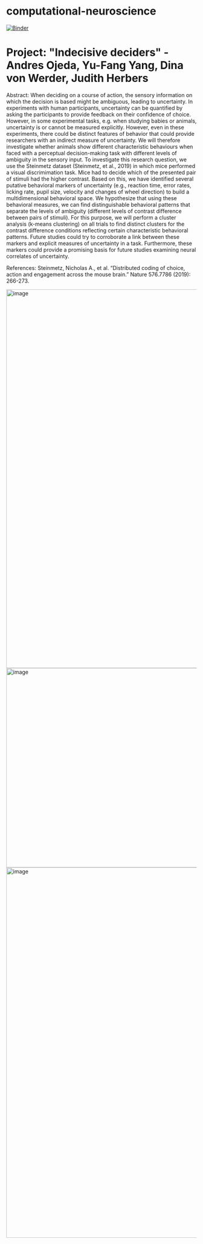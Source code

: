 # computational-neuroscience
[![Binder](https://mybinder.org/badge_logo.svg)](https://mybinder.org/v2/gh/ufangYang/computational-neuroscience/HEAD)


# Project: "Indecisive deciders" - Andres Ojeda, Yu-Fang Yang, Dina von Werder, Judith Herbers
Abstract: 
When deciding on a course of action, the sensory information on which the decision is based might be ambiguous, leading to uncertainty. In experiments with human participants, uncertainty can be quantified by asking the participants to provide feedback on their confidence of choice. However, in some experimental tasks, e.g. when studying babies or animals, uncertainty is or cannot be measured explicitly. However, even in these experiments, there could be distinct features of behavior that could provide researchers with an indirect measure of uncertainty. We will therefore investigate whether animals show different characteristic behaviours when faced with a perceptual decision-making task with different levels of ambiguity in the  sensory input.
To investigate this research question, we use the Steinmetz dataset (Steinmetz, et al., 2019) in which mice performed a visual discrimimation task. Mice had to decide which of the presented pair of stimuli had the higher contrast. Based on this, we have identified several putative behavioral markers of uncertainty (e.g., reaction time, error rates, licking rate, pupil size, velocity and changes of wheel direction) to build a multidimensional behavioral space. We hypothesize that using these behavioral measures, we can find distinguishable behavioral patterns that separate the levels of ambiguity (different levels of contrast difference between pairs of stimuli). For this purpose, we will perform a cluster analysis (k-means clustering) on all trials to find distinct clusters for the contrast difference conditions reflecting certain characteristic behavioral patterns. Future studies could try to corroborate a link between these markers and explicit measures of uncertainty in a task. Furthermore, these markers could provide a promising basis for future studies examining neural correlates of uncertainty. 

References:
Steinmetz, Nicholas A., et al. “Distributed coding of choice, action and engagement across the mouse brain.” Nature 576.7786 (2019): 266-273.


<img width="999" alt="image" src="https://user-images.githubusercontent.com/33165978/135157569-333b4644-cc24-4486-a484-2513d6551a46.png">
<img width="526" alt="image" src="https://user-images.githubusercontent.com/33165978/135157761-1aa9be68-ef71-4b6e-8aac-1e07430c668a.png">
<img width="977" alt="image" src="https://user-images.githubusercontent.com/33165978/135157876-18e6d6bf-2bee-442d-a979-ea59a6fbd8d6.png">


